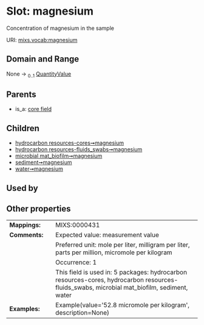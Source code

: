
# Slot: magnesium


Concentration of magnesium in the sample

URI: [mixs.vocab:magnesium](https://w3id.org/mixs/vocab/magnesium)


## Domain and Range

None &#8594;  <sub>0..1</sub> [QuantityValue](QuantityValue.md)

## Parents

 *  is_a: [core field](core_field.md)

## Children

 *  [hydrocarbon resources-cores➞magnesium](hydrocarbon_resources_cores_magnesium.md)
 *  [hydrocarbon resources-fluids_swabs➞magnesium](hydrocarbon_resources_fluids_swabs_magnesium.md)
 *  [microbial mat_biofilm➞magnesium](microbial_mat_biofilm_magnesium.md)
 *  [sediment➞magnesium](sediment_magnesium.md)
 *  [water➞magnesium](water_magnesium.md)

## Used by


## Other properties

|  |  |  |
| --- | --- | --- |
| **Mappings:** | | MIXS:0000431 |
| **Comments:** | | Expected value: measurement value |
|  | | Preferred unit: mole per liter, milligram per liter, parts per million, micromole per kilogram |
|  | | Occurrence: 1 |
|  | | This field is used in: 5 packages: hydrocarbon resources-cores, hydrocarbon resources-fluids_swabs, microbial mat_biofilm, sediment, water |
| **Examples:** | | Example(value='52.8 micromole per kilogram', description=None) |

